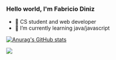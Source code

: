 ### Hello world, I'm Fabricio Diniz

- 🔭 CS student and web developer
- 🌱 I’m currently learning java/javascript
<!-- replace x.x.x with actual version -->
<script src="https://unpkg.com/@codersrank/summary@x.x.x/codersrank-summary.min.js"></script>

[![Anurag's GitHub stats](https://github-readme-stats.vercel.app/api?username=fabriciopereiradiniz)](https://github.com/anuraghazra/github-readme-stats)
<div> 
  <a href="https://www.linkedin.com/in/fabriciopereiradiniz" target="_blank"><img src="https://img.shields.io/badge/-LinkedIn-%230077B5?style=for-the-badge&logo=linkedin&logoColor=white" target="_blank"></a> 
</div>
